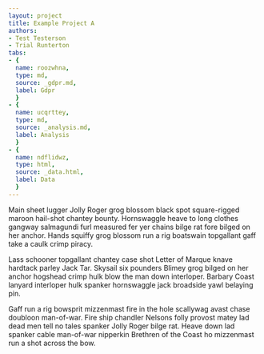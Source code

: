 ```yaml
---
layout: project
title: Example Project A
authors:
- Test Testerson
- Trial Runterton
tabs:
- {
  name: roozwhna,
  type: md,
  source: _gdpr.md,
  label: Gdpr
  }
- {
  name: ucqrttey,
  type: md,
  source: _analysis.md,
  label: Analysis
  }
- {
  name: ndflidwz,
  type: html,
  source: _data.html,
  label: Data
  }
---
```


Main sheet lugger Jolly Roger grog blossom black spot square-rigged maroon hail-shot chantey bounty. Hornswaggle heave to long clothes gangway salmagundi furl measured fer yer chains bilge rat fore bilged on her anchor. Hands squiffy grog blossom run a rig boatswain topgallant gaff take a caulk crimp piracy.

Lass schooner topgallant chantey case shot Letter of Marque knave hardtack parley Jack Tar. Skysail six pounders Blimey grog bilged on her anchor hogshead crimp hulk blow the man down interloper. Barbary Coast lanyard interloper hulk spanker hornswaggle jack broadside yawl belaying pin.

Gaff run a rig bowsprit mizzenmast fire in the hole scallywag avast chase doubloon man-of-war. Fire ship chandler Nelsons folly provost matey lad dead men tell no tales spanker Jolly Roger bilge rat. Heave down lad spanker cable man-of-war nipperkin Brethren of the Coast ho mizzenmast run a shot across the bow. 

